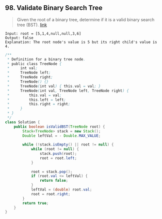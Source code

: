 ## 98. Validate Binary Search Tree
> Given the root of a binary tree, determine if it is a valid binary search tree (BST). [link](https://leetcode.com/problems/validate-binary-search-tree/)
```
Input: root = [5,1,4,null,null,3,6]
Output: false
Explanation: The root node's value is 5 but its right child's value is 4.
```
```java
/**
 * Definition for a binary tree node.
 * public class TreeNode {
 *     int val;
 *     TreeNode left;
 *     TreeNode right;
 *     TreeNode() {}
 *     TreeNode(int val) { this.val = val; }
 *     TreeNode(int val, TreeNode left, TreeNode right) {
 *         this.val = val;
 *         this.left = left;
 *         this.right = right;
 *     }
 * }
 */
class Solution {
    public boolean isValidBST(TreeNode root) {
        Stack<TreeNode> stack = new Stack();
        Double leftVal = - Double.MAX_VALUE;
        
        while (!stack.isEmpty() || root != null) {
            while (root != null) {
                stack.push(root);
                root = root.left;
            }
            
            root = stack.pop();
            if (root.val <= leftVal) {
                return false;
            }
            leftVal = (double) root.val;
            root = root.right;
        }
        return true;
    }
}
```